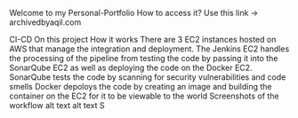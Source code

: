 Welcome to my Personal-Portfolio
How to access it?
Use this link -> archivedbyaqil.com

CI-CD On this project
How it works
There are 3 EC2 instances hosted on AWS that manage the integration and deployment.
The Jenkins EC2 handles the processing of the pipeline from testing the code by passing it into the SonarQube EC2 as well as deploying the code on the Docker EC2.
SonarQube tests the code by scanning for security vulnerabilities and code smells
Docker depoloys the code by creating an image and building the container on the EC2 for it to be viewable to the world
Screenshots of the workflow
alt text
alt text
S